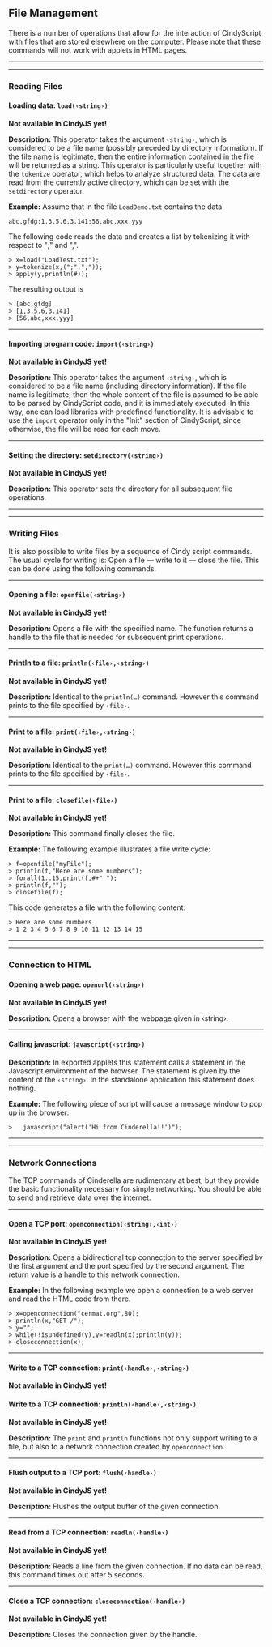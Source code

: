 ## File Management

There is a number of operations that allow for the interaction of CindyScript with files that are stored elsewhere on the computer.
Please note that these commands will not work with applets in HTML pages.

------

------

###  Reading Files

#### Loading data: `load(‹string›)`

**Not available in CindyJS yet!**

**Description:**
This operator takes the argument `‹string›`, which is considered to be a file name (possibly preceded by directory information).
If the file name is legitimate, then the entire information contained in the file will be returned as a string.
This operator is particularly useful together with the `tokenize` operator, which helps to analyze structured data.
The data are read from the currently active directory, which can be set with the `setdirectory` operator.

**Example:**
Assume that in the file `LoadDemo.txt` contains the data

`abc,gfdg;1,3,5.6,3.141;56,abc,xxx,yyy`

The following code reads the data and creates a list by tokenizing it with respect to ";" and ",".

    > x=load("LoadTest.txt");
    > y=tokenize(x,(";",","));
    > apply(y,println(#));

The resulting output is

    > [abc,gfdg]
    > [1,3,5.6,3.141]
    > [56,abc,xxx,yyy]

------

#### Importing program code: `import(‹string›)`

**Not available in CindyJS yet!**

**Description:**
This operator takes the argument `‹string›`, which is considered to be a file name (including directory information).
If the file name is legitimate, then the whole content of the file is assumed to be able to be parsed by CindyScript code, and it is immediately executed.
In this way, one can load libraries with predefined functionality.
It is advisable to use the `import` operator only in the "Init" section of CindyScript, since otherwise, the file will be read for each move.

------

#### Setting the directory: `setdirectory(‹string›)`

**Not available in CindyJS yet!**

**Description:**
This operator sets the directory for all subsequent file operations.

------

------

### Writing Files

It is also possible to write files by a sequence of Cindy script commands.
The usual cycle for writing is: Open a file — write to it — close the file.
This can be done using the following commands.

------

#### Opening a file: `openfile(‹string›)`

**Not available in CindyJS yet!**

**Description:**
Opens a file with the specified name.
The function returns a handle to the file that is needed for subsequent print operations.

------

#### Println to a file: `println(‹file›,‹string›)`

**Not available in CindyJS yet!**

**Description:**
Identical to the `println(…)` command.
However this command prints to the file specified by `‹file›`.

------

#### Print to a file: `print(‹file›,‹string›)`

**Not available in CindyJS yet!**

**Description:**
Identical to the `print(…)` command.
However this command prints to the file specified by `‹file›`.

------

#### Print to a file: `closefile(‹file›)`

**Not available in CindyJS yet!**

**Description:**
This command finally closes the file.

**Example:**
The following example illustrates a file write cycle:

    > f=openfile("myFile");
    > println(f,"Here are some numbers");
    > forall(1..15,print(f,#+" ");
    > println(f,"");
    > closefile(f);

This code generates a file with the following content:

    > Here are some numbers
    > 1 2 3 4 5 6 7 8 9 10 11 12 13 14 15

------

------

### Connection to HTML

#### Opening a web page: `openurl(‹string›)`

**Not available in CindyJS yet!**

**Description:**
Opens a browser with the webpage given in ‹string›.

------

#### Calling javascript: `javascript(‹string›)`

**Description:**
In exported applets this statement calls a statement in the Javascript environment of the browser.
The statement is given by the content of the `‹string›`.
In the standalone application this statement does nothing.

**Example:**
The following piece of script will cause a message window to pop up in the browser:

    >   javascript("alert('Hi from Cinderella!!')");

------

------

###  Network Connections

The TCP commands of Cinderella are rudimentary at best, but they provide the basic functionality necessary for simple networking.
You should be able to send and retrieve data over the internet.

------

#### Open a TCP port: `openconnection(‹string›,‹int›)`

**Not available in CindyJS yet!**

**Description:**
Opens a bidirectional tcp connection to the server specified by the first argument and the port specified by the second argument.
The return value is a handle to this network connection.

**Example:**
In the following example we open a connection to a web server and read the HTML code from there.

    > x=openconnection("cermat.org",80);
    > println(x,"GET /");
    > y="";
    > while(!isundefined(y),y=readln(x);println(y));
    > closeconnection(x);

------

#### Write to a TCP connection: `print(‹handle›,‹string›)`

**Not available in CindyJS yet!**

#### Write to a TCP connection: `println(‹handle›,‹string›)`

**Not available in CindyJS yet!**

**Description:**
The `print` and `println` functions not only support writing to a file, but also to a network connection created by `openconnection`.

------

#### Flush output to a TCP port: `flush(‹handle›)`

**Not available in CindyJS yet!**

**Description:**
Flushes the output buffer of the given connection.

------

#### Read from a TCP connection: `readln(‹handle›)`

**Not available in CindyJS yet!**

**Description:**
Reads a line from the given connection.
If no data can be read, this command times out after 5 seconds.

------

#### Close a TCP connection: `closeconnection(‹handle›)`

**Not available in CindyJS yet!**

**Description:**
Closes the connection given by the handle.

